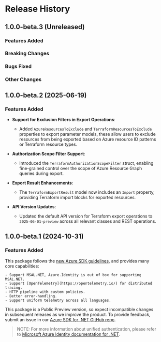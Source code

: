 # Release History

## 1.0.0-beta.3 (Unreleased)

### Features Added

### Breaking Changes

### Bugs Fixed

### Other Changes

## 1.0.0-beta.2 (2025-06-19)

### Features Added

- **Support for Exclusion Filters in Export Operations**:

  - Added `AzureResourcesToExclude` and `TerraformResourcesToExclude` properties to export parameter models,
    these allow users to exclude resources from being exported based on Azure resource ID patterns or Terraform resource types.

- **Authorization Scope Filter Support**:

  - Introduced the `TerraformAuthorizationScopeFilter` struct, enabling fine-grained control over the scope of Azure Resource Graph queries during export.

- **Export Result Enhancements**:
  - The `TerraformExportResult` model now includes an `Import` property, providing Terraform import blocks for exported resources.

- **API Version Updates**:
  - Updated the default API version for Terraform export operations to `2025-06-01-preview` across all relevant classes and REST operations.

## 1.0.0-beta.1 (2024-10-31)

### Features Added

This package follows the [new Azure SDK guidelines](https://azure.github.io/azure-sdk/general_introduction.html), and provides many core capabilities:

    - Support MSAL.NET, Azure.Identity is out of box for supporting MSAL.NET.
    - Support [OpenTelemetry](https://opentelemetry.io/) for distributed tracing.
    - HTTP pipeline with custom policies.
    - Better error-handling.
    - Support uniform telemetry across all languages.

This package is a Public Preview version, so expect incompatible changes in subsequent releases as we improve the product. To provide feedback, submit an issue in our [Azure SDK for .NET GitHub repo](https://github.com/Azure/azure-sdk-for-net/issues).

> NOTE: For more information about unified authentication, please refer to [Microsoft Azure Identity documentation for .NET](https://learn.microsoft.com/dotnet/api/overview/azure/identity-readme?view=azure-dotnet).

